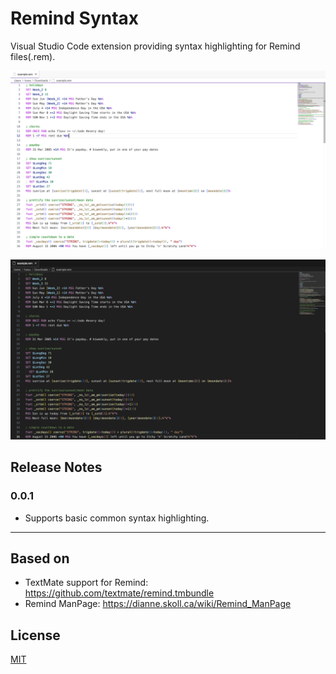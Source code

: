 # Remind Syntax

Visual Studio Code extension providing syntax highlighting for Remind files(.rem).

![Light Theme Example](https://github.com/5macro/vscode-remind-syntax/blob/main/assets/light-theme-screenshot.png?raw=true)

![Dark Theme Example](https://github.com/5macro/vscode-remind-syntax/blob/main/assets/dark-theme-screenshot.png?raw=true)

## Release Notes

### 0.0.1

- Supports basic common syntax highlighting.

---

## Based on

- TextMate support for Remind: https://github.com/textmate/remind.tmbundle
- Remind ManPage: https://dianne.skoll.ca/wiki/Remind_ManPage

## License

[MIT](https://raw.githubusercontent.com/5macro/vscode-remind-syntax/main/LICENSE)
